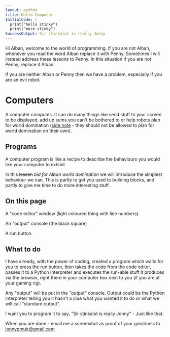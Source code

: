 ```yaml
---
layout: python
title: Hello Computer
InitialCode: |
  print("hello stinky")
  print("more stinky")
SuccessOutput: Sir stinkalot is really Jonny
---
```

Hi Alban, welcome to the world of programming. If you are not Alban, whenever you read the word Alban replace it with Penny. Sometimes I will instead address these lessons to Penny. In this situation if you are not Penny, replace it Alban.

If you are neither Alban or Penny then we have a problem, especially if you are an evil robot.

# Computers
A computer computes. It can do many things like send stuff to your screen to be displayed, add up sums you can't be bothered to or help robots plan for world domination ([side note](https://en.wikipedia.org/wiki/Three_Laws_of_Robotics) - they should not be allowed to plan for world domination on their own).

## Programs

A computer program is like a recipe to describe the behaviours you would like your computer to exhibit.

In this ~~lesson~~ _bid for Alban world domination_ we will introduce the simplest behaviour we can. This is partly to get you used to building blocks, and partly to give me time to do more interesting stuff.

## On this page

A "code editor" window (light coloured thing with line numbers). 

An "output" console (the black square)

A run button.

## What to do

I have already, with the power of coding, created a program which waits for you to press the run button, then takes the code from the code editor, passes it to a Python interpreter and executes the run-able stuff it produces via the browser, right there in your computer box next to you (if you are at your gaming rig). 

Any "output" will be put in the "output" console. Output could be the Python interpreter telling you it hasn't a clue what you wanted it to do or what we will call "standard output".

I want you to program it to say, "Sir stinkalot is really Jonny" - Just like that.

When you are done - email me a screenshot as proof of your greatness to jonnypmuir@gmail.com




